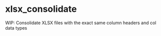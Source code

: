 # xlsx_consolidate
WIP: Consolidate XLSX files with the exact same column headers and col data types
